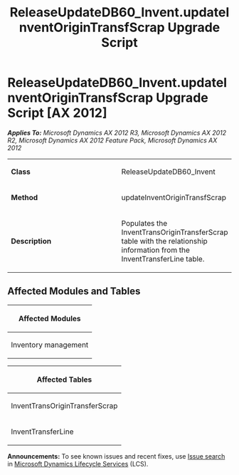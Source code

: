 ﻿---
title: ReleaseUpdateDB60_Invent.updateInventOriginTransfScrap Upgrade Script
TOCTitle: ReleaseUpdateDB60_Invent.updateInventOriginTransfScrap Upgrade Script
ms:assetid: 0b97e46f-7000-d941-8bc4-6d3817998bb7
ms:mtpsurl: https://msdn.microsoft.com/en-us/library/JJ735654(v=AX.60)
ms:contentKeyID: 49706565
ms.date: 05/18/2015
mtps_version: v=AX.60
---

# ReleaseUpdateDB60\_Invent.updateInventOriginTransfScrap Upgrade Script [AX 2012]


_**Applies To:** Microsoft Dynamics AX 2012 R3, Microsoft Dynamics AX 2012 R2, Microsoft Dynamics AX 2012 Feature Pack, Microsoft Dynamics AX 2012_

<table>
<colgroup>
<col style="width: 50%" />
<col style="width: 50%" />
</colgroup>
<tbody>
<tr class="odd">
<td><p><strong>Class</strong></p></td>
<td><p>ReleaseUpdateDB60_Invent</p></td>
</tr>
<tr class="even">
<td><p><strong>Method</strong></p></td>
<td><p>updateInventOriginTransfScrap</p></td>
</tr>
<tr class="odd">
<td><p><strong>Description</strong></p></td>
<td><p>Populates the InventTransOriginTransferScrap table with the relationship information from the InventTransferLine table.</p></td>
</tr>
</tbody>
</table>


## Affected Modules and Tables

<table>
<colgroup>
<col style="width: 100%" />
</colgroup>
<thead>
<tr class="header">
<th><p>Affected Modules</p></th>
</tr>
</thead>
<tbody>
<tr class="odd">
<td><p>Inventory management</p></td>
</tr>
</tbody>
</table>


<table>
<colgroup>
<col style="width: 100%" />
</colgroup>
<thead>
<tr class="header">
<th><p>Affected Tables</p></th>
</tr>
</thead>
<tbody>
<tr class="odd">
<td><p>InventTransOriginTransferScrap</p></td>
</tr>
<tr class="even">
<td><p>InventTransferLine</p></td>
</tr>
</tbody>
</table>

  
**Announcements:** To see known issues and recent fixes, use [Issue search](http://go.microsoft.com/fwlink/?linkid=389258) in [Microsoft Dynamics Lifecycle Services](http://go.microsoft.com/fwlink/?linkid=306505) (LCS).

